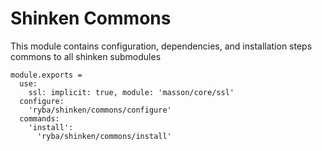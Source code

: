 
# Shinken Commons

This module contains configuration, dependencies, and installation steps commons
to all shinken submodules

    module.exports =
      use:
        ssl: implicit: true, module: 'masson/core/ssl'
      configure:
        'ryba/shinken/commons/configure'
      commands:
        'install':
          'ryba/shinken/commons/install'
